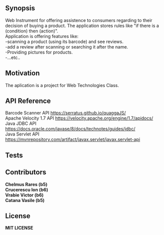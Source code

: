 ## Synopsis

Web Instrument for offering assistence to consumers regarding to their decision of buying a product.
The application stores rules like "if there is a (condition) then (action)".<br />
Application is offering features like:<br />
-scanning a product (using its barcode) and see reviews.<br />
-add a review after scanning or searching it after the name.<br />
-Providing pictures for products.<br />
-...etc..


## Motivation

The aplication is a project for Web Technologies Class.


## API Reference
Barcode Scanner API https://serratus.github.io/quaggaJS/ <br />
Apache Velocity 1.7 API https://velocity.apache.org/engine/1.7/apidocs/ <br />
Java JDBC API https://docs.oracle.com/javase/8/docs/technotes/guides/jdbc/ <br />
Java Servlet API https://mvnrepository.com/artifact/javax.servlet/javax.servlet-api

## Tests


## Contributors

<b>Chelmus Rares (b5) <br />
Crucerescu Ion (b6) <br />
Vrabie Victor (b6) <br />
Catana Vasile (b5)<br />
<b/>

## License

MIT LICENSE